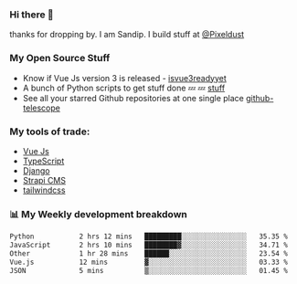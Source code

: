 ### Hi there 👋

thanks for dropping by.
I am Sandip. I build stuff at [@Pixeldust](github.com/pixeldust-in/)

###  **My Open Source Stuff**

 - Know if Vue Js version 3 is released -  [isvue3readyyet](https://github.com/sandiprb/isvue3readyyet)
 - A bunch of Python scripts to get stuff done 💤 💤 [stuff](https://github.com/sandiprb/stuff)
 - See all your starred Github repositories at one single place [github-telescope](https://github.com/sandiprb/github-telescope)



###  **My tools of trade:**
 - [Vue Js](https://github.com/vuejs/vue/)
 - [TypeScript](https://github.com/microsoft/TypeScript)
 - [Django](github.com/django/django)
 - [Strapi CMS](github.com/strapi/strapi)
 - [tailwindcss](https://github.com/tailwindlabs/tailwindcss)


###  📊 **My Weekly development breakdown**
<!--START_SECTION:waka-->

```txt
Python           2 hrs 12 mins   █████████░░░░░░░░░░░░░░░░   35.35 %
JavaScript       2 hrs 10 mins   ████████▓░░░░░░░░░░░░░░░░   34.71 %
Other            1 hr 28 mins    ██████░░░░░░░░░░░░░░░░░░░   23.54 %
Vue.js           12 mins         ▓░░░░░░░░░░░░░░░░░░░░░░░░   03.33 %
JSON             5 mins          ▒░░░░░░░░░░░░░░░░░░░░░░░░   01.45 %
```

<!--END_SECTION:waka-->
